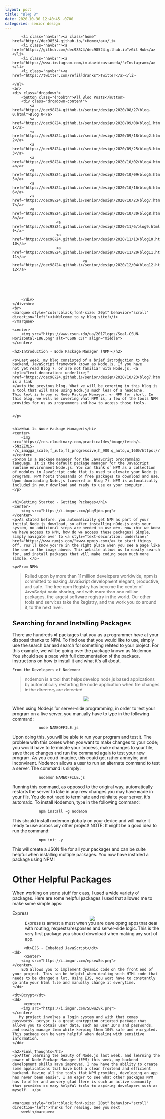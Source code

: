 ```yaml
---
layout: post
title: "Blog 8"
date: 2020-10-30 12:40:45 -0700
categories: senior design
---
```


<html>



<style>
     {% include custom.css %} 
</style>

<title>Blog 8</title>

<body>
    <ul class="navbar">

        <li class="navbar"><a class="home" href="http://dec98524.github.io/">Home</a></li>
        <li class="navbar"><a href="https://github.com/dec98524/dec98524.github.io">Git Hub</a></li>
        <li class="navbar"><a href="https://www.instagram.com/im.davidcastaneda/">Instagram</a></li>
        <li class="navbar"><a href="https://twitter.com/refilldranks">Twitter</a></li>

    </ul>
    <br>
    <div class="dropdown">
        <button class="dropbtn">All Blog Posts</button>
        <div class="dropdown-content">
            <a href="https://dec98524.github.io/senior/design/2020/08/27/blog-0.html">Blog 0</a>
            <a href="https://dec98524.github.io/senior/design/2020/09/08/blog1.html">Blog 1</a>
            <a href="https://dec98524.github.io/senior/design/2020/09/18/blog2.html">Blog 2</a>
            <a href="https://dec98524.github.io/senior/design/2020/09/25/blog3.html">Blog 3</a>
            <a href="https://dec98524.github.io/senior/design/2020/10/02/blog4.html">Blog 4</a>
            <a href="https://dec98524.github.io/senior/design/2020/10/09/blog5.html">Blog 5</a>
            <a href="https://dec98524.github.io/senior/design/2020/10/16/blog6.html">Blog 6</a>
            <a href="https://dec98524.github.io/senior/design/2020/10/23/blog7.html">Blog 7</a>
            <a href="https://dec98524.github.io/senior/design/2020/10/30/blog8.html">Blog 8</a>
                        <a href="https://dec98524.github.io/senior/design/2020/11/6/blog9.html">Blog 9</a>
                        <a href="https://dec98524.github.io/senior/design/2020/11/13/blog10.html">Blog 10</a>
                        <a href="https://dec98524.github.io/senior/design/2020/11/20/blog11.html">Blog 11</a>
                                    <a href="https://dec98524.github.io/senior/design/2020/12/04/blog12.html">Blog 12</a>


            



        </div>
    </div><br>
    <br>
    <marquee style="color:black;font-size: 20pt" behavior="scroll" direction="left"><i>Welcome to my blog site!</i>
    </marquee>

    <center>
        <img src="https://www.csun.edu/ua/2017logos/Seal-CSUN-Horizontal-186.png" alt="CSUN CIT" align="middle">
    </center>

    <h2>Introduction - Node Package Manager (NPM)</h2>

    <p>Last week, my blog consisted of a brief introduction to the backend, JavaScript framework known as Node.js. If you have 
    not yet read Blog 7, or are not familiar with Node.js, <a style="text-decoration: underline;" href="https://dec98524.github.io/senior/design/2020/10/23/blog7.html">here is a link
    </a>to the previous blog. What we will be covering in this blog is a tool that will make using Node.js much less of a headache. 
    This tool is known as Node Package Manager, or NPM for short. In this blog, we will be covering what NPM is, a few of the tools NPM 
    provides for us as programmers and how to access those tools.


    </p>


    <h1>What Is Node Package Manager?</h1>
    <center>
        <img src="https://res.cloudinary.com/practicaldev/image/fetch/s--5NzZEMLS--/c_imagga_scale,f_auto,fl_progressive,h_900,q_auto,w_1600/https://thepracticaldev.s3.amazonaws.com/i/7pryn9ls88giuc9m8cau.png">
    </center>
    <p>npm is a package manager for the JavaScript programming language. It is the default package manager for the JavaScript runtime environment Node.js. You can think of NPM as a collection of modules in JavaScript code that is used to elevate your Node.js programs. NPM hosts thousands of free packages to download and use. Upon downloading Node.js (covered in Blog 7), NPM is automatically included in your download and ready to use on your computer.  
    </p>


    <h1>Getting Started - Getting Packages</h1>
    <center>
        <img src="https://i.imgur.com/pLqMjdo.png">
    </center>
    <p>As stated before, you automatically get NPM as part of your initial Node.js download, so after installing nOde.js onto your system, no additional steps are needed to use NPM. Now that we know we have access to NPM, how do we access these packages? Simple, simply navigate over to <a style="text-decoration: underline;" href="https://www.npmjs.com/">www.npmjs.com</a> to start things off. You'll know you're in the right place when you see a page like the one in the image above. This website allows us to easily search for, and install packages that will make coding seem much more simple. </p>
    
    <p>From NPM: 

<blockquote cite="www.npmjs.com">
Relied upon by more than 11 million developers worldwide, npm is committed to making JavaScript development elegant, productive, and safe. The free npm Registry has become the center of JavaScript code sharing, and with more than one million packages, the largest software registry in the world. Our other tools and services take the Registry, and the work you do around it, to the next level.
</blockquote>
</p>

<h2>Searching for and Installing Packages</h2>
      <p>There are hundreds of packages that you as a programmer have at your disposal thanks to NPM. To find one that you would like to use, simply use the search bar and search for something related to your project. For this example, we will be going over the package known as Nodemon. You should see a page with full documentation of the package, instructions on how to install it and what it's all about.
    
    From the Developers of Nodemon: 

<blockquote cite="https://www.npmjs.com/package/nodemon">
    nodemon is a tool that helps develop node.js based applications by automatically restarting the node application when file changes in the directory are detected.
</blockquote>
 <center>
        <img src="https://user-images.githubusercontent.com/13700/35731649-652807e8-080e-11e8-88fd-1b2f6d553b2d.png">
    </center>
</p>
<p>
When using Node.js for server-side programming, in order to test your program on a live server, you manually have to type in the following command:
 <br>
        <code>
            node NAMEOFFILE.js
        </code><br>
        Upon doing this, you will be able to run your program and test it. The problem with this comes when you want to make changes to your code; you would have to terminate your process, make changes to your file, save those changes and run the command again to test your new program. As you could Imagine, this could get rather annoying and inconvinent. Nodemon allows a user to run an alternate command to test a server. The command is simply:
        <br>
        <code>
            nodemon NAMEOFFILE.js
        </code><br>
       Running this command, as opposed to the original way, automatically restarts the server to take in any new changes you may have made in your file. You do not need to terminate and reinitaite your server, it's automatic. To install Nodemon, type in the following command: 
         <br>
        <code>
            npm install -g nodemon
        </code><br>
        This should  install nodemon globally on your device and will make it ready to use across any other project! NOTE: It might be a good idea to run the command:
         <br>
        <code>
            npm init -y
        </code><br>
        This will create a JSON file for all your packages and can be quite helpful when installing multiple packages. You now have installed a package using NPM!

</p>

<h1>Other Helpful Packages</h1>
<p>
    When working on some stuff for class, I used a wide variety of packages. Here are some helpful packages I used that allowed me to make some simple apps:
     <dl>
    <dt>Express</dt>
    <dd>
         <center>
        <img src="https://i.imgur.com/NI9u5FY.png">
    </center>
        Express is almost a must when you are developing apps that deal with routing, requests/responses and server-side logic. This is the very first package you should download when making any sort of app. 
    </dd>
         
         <dt>EJS - Embedded JavaScript</dt>
    <dd>
         <center>
        <img src="https://i.imgur.com/epsewSe.png">
    </center>
        EJS allows you to implement dynamic code on the front end of your project. This can be helpful when dealing with HTML code that needs to be changed a lot. Using EJS, you wont have to constantly go into your html file and manually change it everytime. 
    </dd>
    
    <dt>Bcrypt</dt>
    <dd>
         <center>
        <img src="https://i.imgur.com/SLwuZvk.png">
    </center>
       My project involves a login system and with that comes passwords. Bcrypt is a great encryption oriented package that allows you to obtain user data, such as user ID's and passwords, and easily manage them while keeping them 100% safe and encrypted. This package can be very helpful when dealing with sensitive information. 
    </dd>
</dl>

</p>



    <h2>Final Thoughts</h2>
    <p>After learning the beauty of Node.js last week, and learning the power of Node Package Manager (NPM) this week, my backend development skills have improved. I now have the ability to create some applications that have both a clean frontend and efficient backend. Having all the tools that NPM provides, developing an app has never been easier. I am eager to see what other packages NPM has to offer and am very glad there is such an active community that provides so many helpful tools to aspiring developers such as myself.  </p>


    <marquee style="color:black;font-size: 20pt" behavior="scroll" direction="left">Thanks for reading. See you next
        week!</marquee>
</body>

</html>
